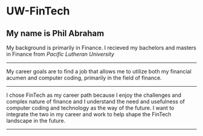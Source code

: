 # UW-FinTech
## My name is Phil Abraham

My background is primarily in Finance. I recieved my bachelors and masters in Finance from *Pacific Lutheran University*

---

My career goals are to find a job that allows me to utilize both my financial acumen and computer coding, primarily in the field of finance.

---

I chose FinTech as my career path because I enjoy the challenges and complex nature of finance and I understand the need and usefulness of computer coding and technology as the way of the future. I want to integrate the two in my career and work to help shape the FinTech landscape in the future.

---
